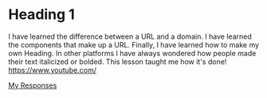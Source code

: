 # Heading 1
I have learned the difference between a URL and a domain. I have learned the components that make up a URL. Finally, I have learned how to make my own Heading. In other platforms I have always wondered how people made their text italicized or bolded. This lesson taught me how it's done!
https://www.youtube.com/

[My Responses](./responses.txt)
